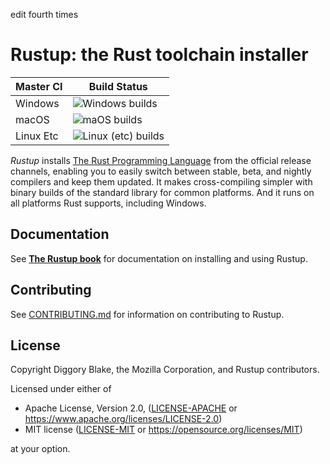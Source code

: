 edit fourth times

# Rustup: the Rust toolchain installer

| Master CI    | Build Status                                             |
|--------------|----------------------------------------------------------|
| Windows      | ![Windows builds][actions-windows-master]                |
| macOS        | ![maOS builds][actions-macos-master]                     |
| Linux Etc    | ![Linux (etc) builds][actions-linux-master]              |

*Rustup* installs [The Rust Programming Language][rustlang] from the official
release channels, enabling you to easily switch between stable, beta,
and nightly compilers and keep them updated. It makes cross-compiling
simpler with binary builds of the standard library for common platforms.
And it runs on all platforms Rust supports, including Windows.

[rustlang]: https://www.rust-lang.org

## Documentation

See [**The Rustup book**](https://rust-lang.github.io/rustup/) for
documentation on installing and using Rustup.

## Contributing

See [CONTRIBUTING.md](CONTRIBUTING.md) for information on contributing to Rustup.

## License

Copyright Diggory Blake, the Mozilla Corporation, and Rustup
contributors.

Licensed under either of

* Apache License, Version 2.0, ([LICENSE-APACHE](LICENSE-APACHE) or https://www.apache.org/licenses/LICENSE-2.0)
* MIT license ([LICENSE-MIT](LICENSE-MIT) or https://opensource.org/licenses/MIT)

at your option.

<!-- Badges -->
[actions-windows-master]: https://github.com/rust-lang/rustup/workflows/Windows%20(master)/badge.svg
[actions-macos-master]: https://github.com/rust-lang/rustup/workflows/macOS/badge.svg?branch=master
[actions-linux-master]: https://github.com/rust-lang/rustup/workflows/Linux%20(master)/badge.svg
